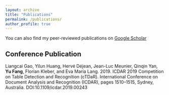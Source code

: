 ```yaml
---
layout: archive
title: "Publications"
permalink: /publications/
author_profile: true
---
```


You can also find my peer-reviewed publications on [Google Scholar](https://scholar.google.com/citations?user=I2BwLqQAAAAJ&hl=en)

## Conference Publication

Liangcai Gao, Yilun Huang, Hervé Déjean, Jean-Luc Meunier, Qinqin Yan, **Yu Fang**, Florian Kleber, and Eva Maria Lang. 2019. ICDAR 2019 Competition on Table Detection and Recognition (cTDaR). International Conference on Document Analysis and Recognition (ICDAR), pages 1510–1515, Sydney, Australia. DOI:10.1109/icdar.2019.00243 

<!-- ## Journal Paper -->
<!-- ## Preprint -->
